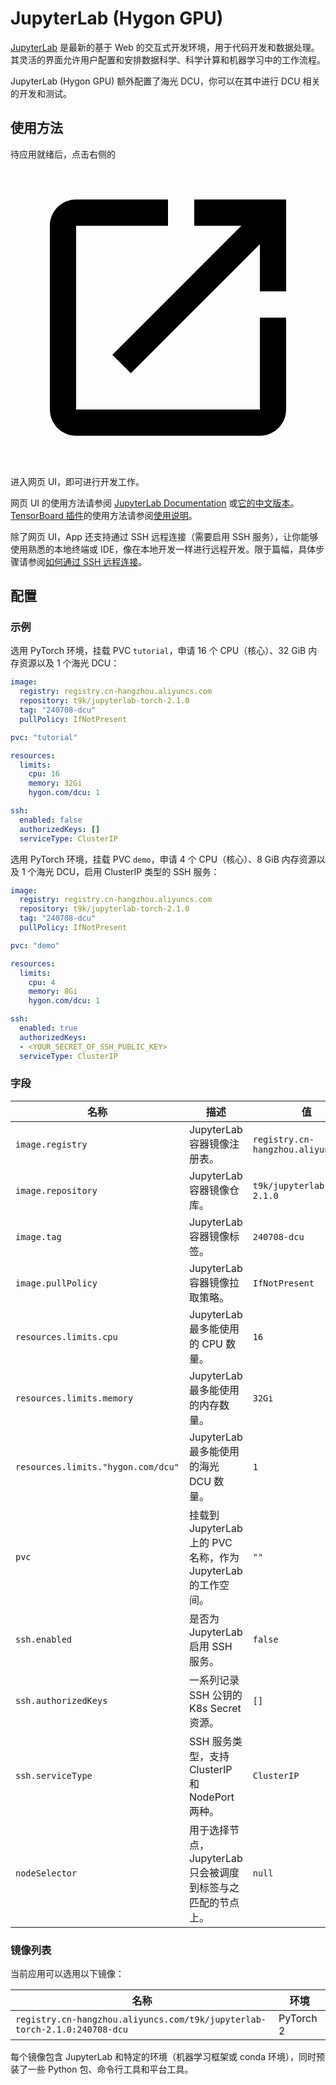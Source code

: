 # JupyterLab (Hygon GPU)

[JupyterLab](https://github.com/jupyterlab/jupyterlab) 是最新的基于 Web 的交互式开发环境，用于代码开发和数据处理。其灵活的界面允许用户配置和安排数据科学、科学计算和机器学习中的工作流程。

JupyterLab (Hygon GPU) 额外配置了海光 DCU，你可以在其中进行 DCU 相关的开发和测试。

## 使用方法

待应用就绪后，点击右侧的 <svg class="MuiSvgIcon-root MuiSvgIcon-colorPrimary MuiSvgIcon-fontSizeMedium css-jxtyyz" focusable="false" aria-hidden="true" viewBox="0 0 24 24" data-testid="OpenInNewIcon"><path d="M19 19H5V5h7V3H5c-1.11 0-2 .9-2 2v14c0 1.1.89 2 2 2h14c1.1 0 2-.9 2-2v-7h-2zM14 3v2h3.59l-9.83 9.83 1.41 1.41L19 6.41V10h2V3z"></path></svg> 进入网页 UI，即可进行开发工作。

网页 UI 的使用方法请参阅 [JupyterLab Documentation](https://jupyterlab.readthedocs.io/en/latest/) 或[它的中文版本](https://jupyterlab.pythonlang.cn/en/latest/)。[TensorBoard 插件](https://github.com/HFAiLab/jupyterlab_tensorboard_pro)的使用方法请参阅[使用说明](https://github.com/HFAiLab/jupyterlab_tensorboard_pro/blob/v4.x/README.zh-cn.md#%E4%BD%BF%E7%94%A8%E8%AF%B4%E6%98%8E)。

除了网页 UI，App 还支持通过 SSH 远程连接（需要启用 SSH 服务），让你能够使用熟悉的本地终端或 IDE，像在本地开发一样进行远程开发。限于篇幅，具体步骤请参阅[如何通过 SSH 远程连接](https://t9k.github.io/ucman/latest/reference/faq/faq-in-ide-usage.html#%E5%A6%82%E4%BD%95%E9%80%9A%E8%BF%87-ssh-%E8%BF%9C%E7%A8%8B%E8%BF%9E%E6%8E%A5)。

## 配置

### 示例

选用 PyTorch 环境，挂载 PVC `tutorial`，申请 16 个 CPU（核心）、32 GiB 内存资源以及 1 个海光 DCU：

```yaml
image:
  registry: registry.cn-hangzhou.aliyuncs.com
  repository: t9k/jupyterlab-torch-2.1.0
  tag: "240708-dcu"
  pullPolicy: IfNotPresent

pvc: "tutorial"

resources:
  limits:
    cpu: 16
    memory: 32Gi
    hygon.com/dcu: 1

ssh:
  enabled: false
  authorizedKeys: []
  serviceType: ClusterIP
```

选用 PyTorch 环境，挂载 PVC `demo`，申请 4 个 CPU（核心）、8 GiB 内存资源以及 1 个海光 DCU，启用 ClusterIP 类型的 SSH 服务：

```yaml
image:
  registry: registry.cn-hangzhou.aliyuncs.com
  repository: t9k/jupyterlab-torch-2.1.0
  tag: "240708-dcu"
  pullPolicy: IfNotPresent

pvc: "demo"

resources:
  limits:
    cpu: 4
    memory: 8Gi
    hygon.com/dcu: 1

ssh:
  enabled: true
  authorizedKeys:
  - <YOUR_SECRET_OF_SSH_PUBLIC_KEY>
  serviceType: ClusterIP
```

### 字段

| 名称                               | 描述                                                          | 值                                  |
| ---------------------------------- | ------------------------------------------------------------- | ----------------------------------- |
| `image.registry`                   | JupyterLab 容器镜像注册表。                                   | `registry.cn-hangzhou.aliyuncs.com` |
| `image.repository`                 | JupyterLab 容器镜像仓库。                                     | `t9k/jupyterlab-torch-2.1.0`        |
| `image.tag`                        | JupyterLab 容器镜像标签。                                     | `240708-dcu`                        |
| `image.pullPolicy`                 | JupyterLab 容器镜像拉取策略。                                 | `IfNotPresent`                      |
| `resources.limits.cpu`             | JupyterLab 最多能使用的 CPU 数量。                            | `16`                                |
| `resources.limits.memory`          | JupyterLab 最多能使用的内存数量。                             | `32Gi`                              |
| `resources.limits."hygon.com/dcu"` | JupyterLab 最多能使用的海光 DCU 数量。                        | `1`                                 |
| `pvc`                              | 挂载到 JupyterLab 上的 PVC 名称，作为 JupyterLab 的工作空间。 | `""`                                |
| `ssh.enabled`                      | 是否为 JupyterLab 启用 SSH 服务。                             | `false`                             |
| `ssh.authorizedKeys`               | 一系列记录 SSH 公钥的 K8s Secret 资源。                       | `[]`                                |
| `ssh.serviceType`                  | SSH 服务类型，支持 ClusterIP 和 NodePort 两种。               | `ClusterIP`                         |
| `nodeSelector`                     | 用于选择节点，JupyterLab 只会被调度到标签与之匹配的节点上。   | `null`                              |

### 镜像列表

当前应用可以选用以下镜像：

| 名称                                                                      | 环境      |
| ------------------------------------------------------------------------- | --------- |
| `registry.cn-hangzhou.aliyuncs.com/t9k/jupyterlab-torch-2.1.0:240708-dcu` | PyTorch 2 |

每个镜像包含 JupyterLab 和特定的环境（机器学习框架或 conda 环境），同时预装了一些 Python 包、命令行工具和平台工具。
